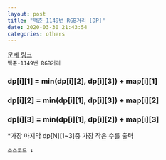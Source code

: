 ```yaml
---  
layout: post  
title: "백준-1149번 RGB거리 [DP]"  
date: 2020-03-30 21:43:54  
categories: others  
---  
```

<a href="https://www.acmicpc.net/problem/1149" target="_blank">문제 링크</a>  
`백준-1149번 RGB거리`  

<h3>dp[i][1] = min(dp[i][2], dp[i][3]) + map[i][1]</h3>
<h3>dp[i][2] = min(dp[i][1], dp[i][3]) + map[i][2]</h3>
<h3>dp[i][3] = min(dp[i][1], dp[i][2]) + map[i][3]</h3>  
*가장 마지막 dp[N][1~3]중 가장 작은 수를 출력  

`소스코드 ↓`  
<script src="https://gist.github.com/Raemerrr/eada364bb69dc1aa7b734242e822ba1d.js"></script>
